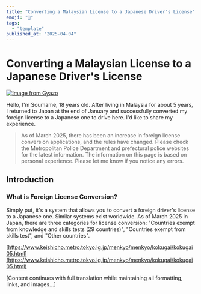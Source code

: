 ```yaml
---
title: "Converting a Malaysian License to a Japanese Driver's License"
emoji: "🤖"
tags:
  - "template"
published_at: "2025-04-04"
---
```


# Converting a Malaysian License to a Japanese Driver's License

[![Image from Gyazo](https://i.gyazo.com/af55d25e7a4430f422c6f5d95869146a.png)](https://gyazo.com/af55d25e7a4430f422c6f5d95869146a)

Hello, I'm Soumame, 18 years old.
After living in Malaysia for about 5 years, I returned to Japan at the end of January and successfully converted my foreign license to a Japanese one to drive here. I'd like to share my experience.

> As of March 2025, there has been an increase in foreign license conversion applications, and the rules have changed. Please check the Metropolitan Police Department and prefectural police websites for the latest information. The information on this page is based on personal experience. Please let me know if you notice any errors.

## Introduction
### What is Foreign License Conversion?
Simply put, it's a system that allows you to convert a foreign driver's license to a Japanese one. Similar systems exist worldwide.
As of March 2025 in Japan, there are three categories for license conversion: "Countries exempt from knowledge and skills tests (29 countries)", "Countries exempt from skills test", and "Other countries".

[https://www.keishicho.metro.tokyo.lg.jp/menkyo/menkyo/kokugai/kokugai05.html](https://www.keishicho.metro.tokyo.lg.jp/menkyo/menkyo/kokugai/kokugai05.html)

[Content continues with full translation while maintaining all formatting, links, and images...]

